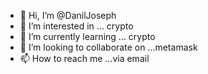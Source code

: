 - 👋 Hi, I’m @DanilJoseph
- 👀 I’m interested in ... crypto
- 🌱 I’m currently learning ... crypto
- 💞️ I’m looking to collaborate on ...metamask
- 📫 How to reach me ...via email

<!---
DanilJoseph/DanilJoseph is a ✨ special ✨ repository because its `README.md` (this file) appears on your GitHub profile.
You can click the Preview link to take a look at your changes.
--->
